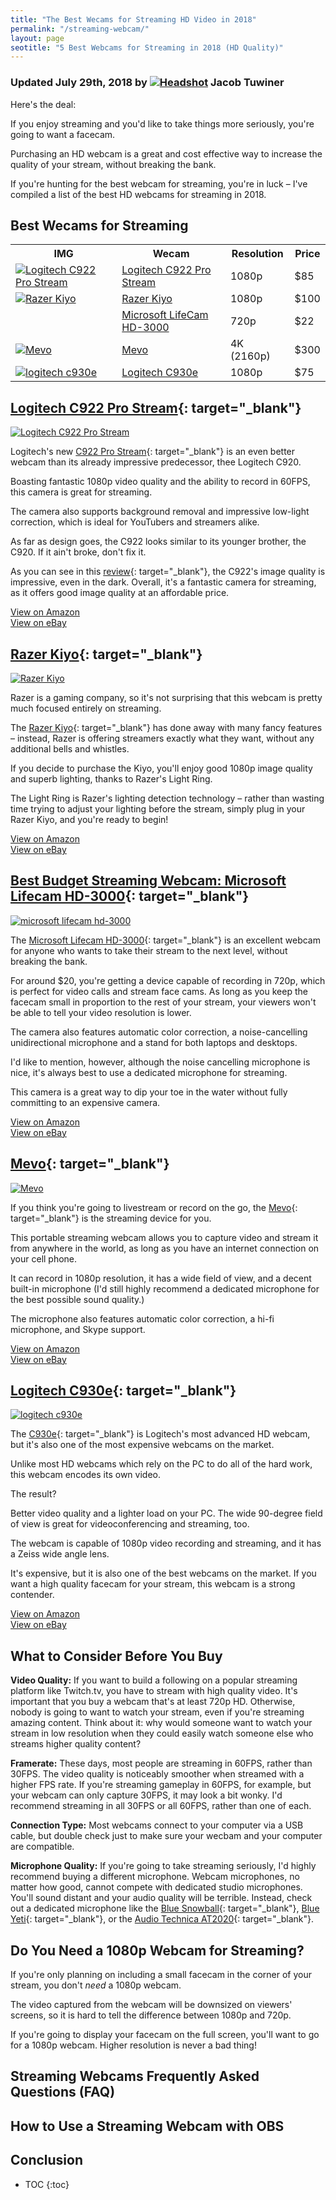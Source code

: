 ```yaml
---
title: "The Best Wecams for Streaming HD Video in 2018"
permalink: "/streaming-webcam/"
layout: page
seotitle: "5 Best Webcams for Streaming in 2018 (HD Quality)" 
---
```

<h3 class="page-subtitle">
	Updated July 29th, 2018 by 
	<a href="/about/"><img src="/img/profile/close.jpg" class="circle" alt="Headshot"></a>
	Jacob Tuwiner
</h3>

Here's the deal: 

If you enjoy streaming and you'd like to take things more seriously, you're going to want a facecam. 

Purchasing an HD webcam is a great and cost effective way to increase the quality of your stream, without breaking the bank. 

If you're hunting for the best webcam for streaming, you're in luck – I've compiled a list of the best HD webcams for streaming in 2018.

## Best Wecams for Streaming 

<table class="basic-table" align="center">
	<tr>
		<th>IMG</th>
		<th>Wecam</th>
		<th>Resolution</th>
		<th>Price</th>
	</tr>
	<tr>
		<td><a target="_blank" href="https://amzn.to/2Ka2O8T"><img alt="Logitech C922 Pro Stream" class="table-image" src="/img/streaming-webcam/logitech-c922.jpg" /></a></td>
		<td><a target="_blank" href="https://amzn.to/2Ka2O8T">Logitech C922 Pro Stream</a></td>
		<td>1080p</td>
		<td>$85</td>
	</tr>
	<tr>
		<td><a target="_blank" href="https://amzn.to/2NYlhrf"><img alt="Razer Kiyo" class="table-image" src="/img/streaming-webcam/razer-kiyo.jpg" /></a></td>
		<td><a target="_blank" href="https://amzn.to/2NYlhrf">Razer Kiyo</a></td>
		<td>1080p</td>
		<td>$100</td>
	</tr>
	<tr>
		<td><a target="_blank" href="https://amzn.to/2M7bqir"><img alt="" class="table-image" src="/img/streaming-webcam/microsoft-lifecam-hd-3000.jpg" /></a></td>
		<td><a target="_blank" href="https://amzn.to/2M7bqir">Microsoft LifeCam HD-3000</a></td>
		<td>720p</td>
		<td>$22</td>
	</tr>
	<tr>
		<td><a target="_blank" href="https://amzn.to/2Ma4lxG"><img alt="Mevo" class="table-image" src="/img/streaming-webcam/mevo.png" /></a></td>
		<td><a target="_blank" href="https://amzn.to/2Ma4lxG">Mevo</a></td>
		<td>4K (2160p)</td>
		<td>$300</td>
	</tr>
	<tr>
		<td><a target="_blank" href="https://amzn.to/2v5hYaN"><img alt="logitech c930e" class="table-image" src="/img/streaming-webcam/logitech-c930e.png" /></a></td>
		<td><a target="_blank" href="https://amzn.to/2v5hYaN">Logitech C930e</a></td>
		<td>1080p</td>
		<td>$75</td>
	</tr>
</table>

## [Logitech C922 Pro Stream](https://amzn.to/2Ka2O8T){: target="_blank"}
<a target="_blank" href="https://amzn.to/2Ka2O8T"><img alt="Logitech C922 Pro Stream" class="img-right img-small" src="/img/streaming-webcam/logitech-c922.jpg" /></a>

Logitech's new [C922 Pro Stream](https://amzn.to/2Ka2O8T){: target="_blank"} is an even better webcam than its already impressive predecessor, thee Logitech C920. 

Boasting fantastic 1080p video quality and the ability to record in 60FPS, this camera is great for streaming. 

The camera also supports background removal and impressive low-light correction, which is ideal for YouTubers and streamers alike. 

As far as design goes, the C922 looks similar to its younger brother, the C920. If it ain't broke, don't fix it. 

As you can see in this [review](https://www.pcworld.com/article/3127780/consumer-electronics/logitech-c922-review-like-the-c920-it-replaces-this-webcam-gets-the-job-done.html){: target="_blank"}, the C922's image quality is impressive, even in the dark. Overall, it's a fantastic camera for streaming, as it offers good image quality at an affordable price. 

<div class="button-wrapper">
	<a class="cta-button buy-button" target="_blank" href="https://amzn.to/2Ka2O8T">View on Amazon</a>
	<br>
	<a class="cta-button learn-button" href="http://rover.ebay.com/rover/1/711-53200-19255-0/1?icep_ff3=9&pub=5575177097&toolid=10001&campid=5338349767&customid=&icep_uq=logitech+c922+pro+stream&icep_sellerId=&icep_ex_kw=&icep_sortBy=12&icep_catId=&icep_minPrice=&icep_maxPrice=&ipn=psmain&icep_vectorid=229466&kwid=902099&mtid=824&kw=lg">View on eBay</a>
</div>

## [Razer Kiyo](https://amzn.to/2NYlhrf){: target="_blank"}
<a target="_blank" href="https://amzn.to/2NYlhrf"><img alt="Razer Kiyo" class="img-right img-small" src="/img/streaming-webcam/razer-kiyo.jpg" /></a>

Razer is a gaming company, so it's not surprising that this webcam is pretty much focused entirely on streaming. 

The [Razer Kiyo](https://amzn.to/2NYlhrf){: target="_blank"} has done away with many fancy features – instead, Razer is offering streamers exactly what they want, without any additional bells and whistles. 

If you decide to purchase the Kiyo, you'll enjoy good 1080p image quality and superb lighting, thanks to Razer's Light Ring. 

The Light Ring is Razer's lighting detection technology – rather than wasting time trying to adjust your lighting before the stream, simply plug in your Razer Kiyo, and you're ready to begin! 

<div class="button-wrapper">
	<a class="cta-button buy-button" target="_blank" href="https://amzn.to/2NYlhrf">View on Amazon</a>
	<br>
	<a class="cta-button learn-button" href="http://rover.ebay.com/rover/1/711-53200-19255-0/1?icep_ff3=9&pub=5575177097&toolid=10001&campid=5338349767&customid=&icep_uq=razer+kiyo&icep_sellerId=&icep_ex_kw=&icep_sortBy=12&icep_catId=&icep_minPrice=&icep_maxPrice=&ipn=psmain&icep_vectorid=229466&kwid=902099&mtid=824&kw=lg">View on eBay</a>
</div>

## [Best Budget Streaming Webcam: Microsoft Lifecam HD-3000](https://amzn.to/2M7bqir){: target="_blank"}
<a target="_blank" href="https://amzn.to/2M7bqir"><img alt="microsoft lifecam hd-3000" class="img-small img-right" src="/img/streaming-webcam/microsoft-lifecam-hd-3000.jpg" /></a>

The [Microsoft Lifecam HD-3000](https://amzn.to/2M7bqir){: target="_blank"} is an excellent webcam for anyone who wants to take their stream to the next level, without breaking the bank. 

For around $20, you're getting a device capable of recording in 720p, which is perfect for video calls and stream face cams. As long as you keep the facecam small in proportion to the rest of your stream, your viewers won't be able to tell your video resolution is lower. 

The camera also features automatic color correction, a noise-cancelling unidirectional microphone and a stand for both laptops and desktops. 

I'd like to mention, however, although the noise cancelling microphone is nice, it's always best to use a dedicated microphone for streaming.

This camera is a great way to dip your toe in the water without fully committing to an expensive camera. 

<div class="button-wrapper">
	<a class="cta-button buy-button" target="_blank" href="https://amzn.to/2M7bqir">View on Amazon</a>
	<br>
	<a class="cta-button learn-button" href="http://rover.ebay.com/rover/1/711-53200-19255-0/1?icep_ff3=9&pub=5575177097&toolid=10001&campid=5338349767&customid=&icep_uq=microsoft+lifecam+hd-3000&icep_sellerId=&icep_ex_kw=&icep_sortBy=12&icep_catId=&icep_minPrice=&icep_maxPrice=&ipn=psmain&icep_vectorid=229466&kwid=902099&mtid=824&kw=lg">View on eBay</a>
</div>

## [Mevo](https://amzn.to/2Ma4lxG){: target="_blank"}
<a target="_blank" href="https://amzn.to/2Ma4lxG"><img alt="Mevo" class="img-right img-small" src="/img/streaming-webcam/mevo.png" /></a>

If you think you're going to livestream or record on the go, the [Mevo](https://amzn.to/2Ma4lxG){: target="_blank"} is the streaming device for you. 

This portable streaming webcam allows you to capture video and stream it from anywhere in the world, as long as you have an internet connection on your cell phone. 

It can record in 1080p resolution, it has a wide field of view, and a decent built-in microphone (I'd still highly recommend a dedicated microphone for the best possible sound quality.) 

The microphone also features automatic color correction, a hi-fi microphone, and Skype support. 

<div class="button-wrapper">
	<a class="cta-button buy-button" target="_blank" href="https://amzn.to/2Ma4lxG">View on Amazon</a>
	<br>
	<a class="cta-button learn-button" href="http://rover.ebay.com/rover/1/711-53200-19255-0/1?icep_ff3=9&pub=5575177097&toolid=10001&campid=5338349767&customid=&icep_uq=mevo&icep_sellerId=&icep_ex_kw=&icep_sortBy=12&icep_catId=&icep_minPrice=&icep_maxPrice=&ipn=psmain&icep_vectorid=229466&kwid=902099&mtid=824&kw=lg">View on eBay</a>
</div>

## [Logitech C930e](https://amzn.to/2v5hYaN){: target="_blank"}
<a target="_blank" href="https://amzn.to/2v5hYaN"><img alt="logitech c930e" class="img-right img-small" src="/img/streaming-webcam/logitech-c930e.png" /></a>

The [C930e](https://amzn.to/2v5hYaN){: target="_blank"} is Logitech's most advanced HD webcam, but it's also one of the most expensive webcams on the market. 

Unlike most HD webcams which rely on the PC to do all of the hard work, this webcam encodes its own video. 

The result?

Better video quality and a lighter load on your PC. The wide 90-degree field of view is great for videoconferencing and streaming, too. 

The webcam is capable of 1080p video recording and streaming, and it has a Zeiss wide angle lens. 

It's expensive, but it is also one of the best webcams on the market. If you want a high quality facecam for your stream, this webcam is a strong contender. 

<div class="button-wrapper">
	<a class="cta-button buy-button" target="_blank" href="https://amzn.to/2v5hYaN">View on Amazon</a>
	<br>
	<a class="cta-button learn-button" href="http://rover.ebay.com/rover/1/711-53200-19255-0/1?icep_ff3=9&pub=5575177097&toolid=10001&campid=5338349767&customid=&icep_uq=logitech+c930e&icep_sellerId=&icep_ex_kw=&icep_sortBy=12&icep_catId=&icep_minPrice=&icep_maxPrice=&ipn=psmain&icep_vectorid=229466&kwid=902099&mtid=824&kw=lg">View on eBay</a>
</div>

## What to Consider Before You Buy

**Video Quality:** If you want to build a following on a popular streaming platform like Twitch.tv, you have to stream with high quality video. It's important that you buy a webcam that's at least 720p HD. Otherwise, nobody is going to want to watch your stream, even if you're streaming amazing content. Think about it: why would someone want to watch your stream in low resolution when they could easily watch someone else who streams higher quality content?

**Framerate:** These days, most people are streaming in 60FPS, rather than 30FPS. The video quality is noticeably smoother when streamed with a higher FPS rate. If you're streaming gameplay in 60FPS, for example, but your webcam can only capture 30FPS, it may look a bit wonky. I'd recommend streaming in all 30FPS or all 60FPS, rather than one of each. 

**Connection Type:** Most webcams connect to your computer via a USB cable, but double check just to make sure your wecbam and your computer are compatible. 

**Microphone Quality:** If you're going to take streaming seriously, I'd highly recommend buying a different microphone. Webcam microphones, no matter how good, cannot compete with dedicated studio microphones. You'll sound distant and your audio quality will be terrible. Instead, check out a dedicated microphone like the [Blue Snowball](https://amzn.to/2uYS20g){: target="_blank"}, [Blue Yeti](https://amzn.to/2mV94YJ){: target="_blank"}, or the [Audio Technica AT2020](https://amzn.to/2uX7j1A){: target="_blank"}. 

## Do You Need a 1080p Webcam for Streaming? 

If you're only planning on including a small facecam in the corner of your stream, you don't *need* a 1080p webcam. 

The video captured from the webcam will be downsized on viewers' screens, so it is hard to tell the difference between 1080p and 720p. 

If you're going to display your facecam on the full screen, you'll want to go for a 1080p webcam. Higher resolution is never a bad thing!

## Streaming Webcams Frequently Asked Questions (FAQ)

## How to Use a Streaming Webcam with OBS 

## Conclusion

* TOC
{:toc}